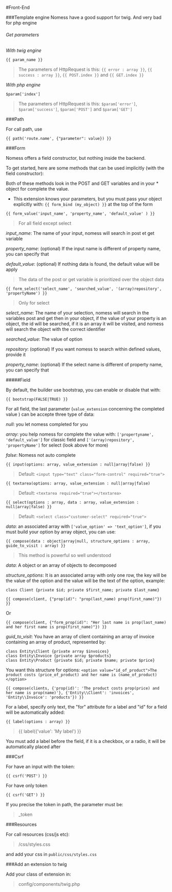 #Front-End

###Template engine
Nomess have a good support for twig. And very bad for php engine

###### Get parameters

*With twig engine*

`{{ param_name }}`

> The parameters of HttpRequest is this:
> `{{ error : array }}`, `{{ success : array }}`, `{{ POST.index }}` and `{{ GET.index }}`

*With php engine*

`$param['index']`

> The parameters of HttpRequest is this:
> `$param['error']`, `$param['success']`, `$param['POST']` and `$param['GET']`


###Path

For call path, use

`{{ path('route.name', {"parameter": value}) }}`

###Form


Nomess offers a field constructor, but nothing inside the backend.

To get started, here are some methods that can be used implicitly (with the field constructor):

Both of these methods look in the POST and GET variables and in your * object for complete the value.

* This extension knows your parameters, but you must pass your object explicitly with: ` {{ form_bind (my_object) }} ` at the top of the form


`{{ form_value('input_name', 'property_name', 'default_value' ) }}`

> For all field except select

*input_name*: The name of your input, nomess will search in post et get variable

*property_name*: (optional) If the input name is different of property name, you can specify that

*default_value*: (optional) If nothing data is found, the default value will be apply

> The data of the post or get variable is prioritized over the object data

`{{ form_select('select_name', 'searched_value', '(array)repository', 'propertyName') }}`

> Only for select

*select_name*: The name of your selection, nomess will search in the variables post and get then in your object,
               if the value of your property is an object, the id will be searched, if it is an array it will be visited, and nomess will search
               the object with the correct identifier
               
*searched_value*: The value of option

*repository*: (optional) If you want nomess to search within defined values, provide it

*property_name*: (optional) If the select name is different of property name, you can specify that

#####Field

By default, the builder use bootstrap, you can enable or disable that with:

`{{ bootstrap(FALSE|TRUE) }}`

For all field, the last parameter (`value_extension` concerning the completed value ) can be accepte three type of data:

*null*: you let nomess completed for you

*array*: you help nomess for complete the value with: `['propertyname', 'default_value']` for classic field and `['(array)repository', 'propertyName']` for select (look above for more)

*false*: Nomess not auto complete

`{{ input(options: array, value_extension : null|array|false) }}`

> Default: `<input type="text" class="form-control" required="true">`

`{{ textarea(options: array, value_extension : null|array|false)`

> Default: `<textarea required="true"></textarea>`

`{{ select(options : array, data : array, value_extension : null|array|false) }}`

> Default: `<select class="customer-select" required="true">`

*data*: an associated array with `['value_option' => 'text_option']`, if you must build your option by array object, you can use:

`{{ compose(data : object|array|null, structure_options : array, guide_to_visit : array) }}`

> This method is powerful so well understood

*data*: A object or an array of objects to decomposed

*structure_options*: It is an associated array with only one row, the key will be the value of the option and the value will be the text of the option, example:

`class Client {private $id; private $first_name; private $last_name}`

`{{ compose(client, {"prop(id)": "prop(last_name) prop(first_name)"}) }}` <br>

Or

`{{ compose(client, {"form_prop(id)": "Her last name is prop(last_name) and her first name is prop(first_name)"}) }}` <br>

*guid_to_visit*: You have an array of client containing an array of invoice containing an array of product, represented by:

`class Entity\Client {private array $invoices}` <br>
`class Entity\Invoice {private array $products}` <br>
`class Entity\Product {private $id; private $name; private $price}`

You want this structure for options: `<option value="id_of_product">The product costs (price_of_product) and her name is (name_of_product)</option>`

`{{ compose(clients, {'prop(id)': 'The product costs prop(price) and her name is prop(name)'}, {'Entity\\Client': 'invoices', 'Entity\\Invoice': 'products'}) }}`


For a label, specify only text, the "for" attribute for a label and "id" for a field will be automatically added:

`{{ label(options : array) }}`

> {{ label({'value': 'My label') }}

You must add a label before the field, if it is a checkbox, or a radio, it will be automatically placed after

###Csrf

For have an input with the token:

`{{ csrf('POST') }}`

For have only token

`{{ csrf('GET') }}`

If you precise the token in path, the parameter must be:

> _token


###Resources

For call resources (css/js etc):

> /css/styles.css

and add your css in `public/css/styles.css`

###Add an extension to twig

Add your class of extension in:

> config/components/twig.php
